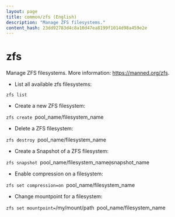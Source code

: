 ```yaml
---
layout: page
title: common/zfs (English)
description: "Manage ZFS filesystems."
content_hash: 23dd92783d4c8a10d47ea8199f1014d98a459e2e
---
```

# zfs

Manage ZFS filesystems.
More information: <https://manned.org/zfs>.

- List all available zfs filesystems:

`zfs list`

- Create a new ZFS filesystem:

`zfs create `<span class="tldr-var badge badge-pill bg-dark-lm bg-white-dm text-white-lm text-dark-dm font-weight-bold">pool_name/filesystem_name</span>

- Delete a ZFS filesystem:

`zfs destroy `<span class="tldr-var badge badge-pill bg-dark-lm bg-white-dm text-white-lm text-dark-dm font-weight-bold">pool_name/filesystem_name</span>

- Create a Snapshot of a ZFS filesystem:

`zfs snapshot `<span class="tldr-var badge badge-pill bg-dark-lm bg-white-dm text-white-lm text-dark-dm font-weight-bold">pool_name/filesystem_name</span>`@`<span class="tldr-var badge badge-pill bg-dark-lm bg-white-dm text-white-lm text-dark-dm font-weight-bold">snapshot_name</span>

- Enable compression on a filesystem:

`zfs set compression=on `<span class="tldr-var badge badge-pill bg-dark-lm bg-white-dm text-white-lm text-dark-dm font-weight-bold">pool_name/filesystem_name</span>

- Change mountpoint for a filesystem:

`zfs set mountpoint=`<span class="tldr-var badge badge-pill bg-dark-lm bg-white-dm text-white-lm text-dark-dm font-weight-bold">/my/mount/path</span>` `<span class="tldr-var badge badge-pill bg-dark-lm bg-white-dm text-white-lm text-dark-dm font-weight-bold">pool_name/filesystem_name</span>
